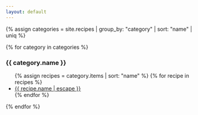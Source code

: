 ```yaml
---
layout: default
---
```


{% assign categories = site.recipes | group_by: "category" | sort: "name" | uniq %}

{% for category in categories %}
<h3>{{ category.name }}</h3>
<ul>
  {% assign recipes = category.items | sort: "name" %}
  {% for recipe in recipes %}
    <li>
      <a href="{{ recipe.url | relative_url }}">{{ recipe.name | escape }}</a>
    </li>
  {% endfor %}
</ul>
{% endfor %}
